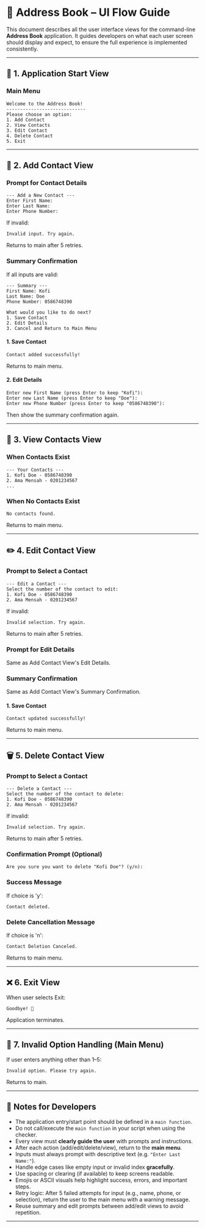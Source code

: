 # 📒 Address Book – UI Flow Guide

This document describes all the user interface views for the command-line **Address Book** application. It guides developers on what each user screen should display and expect, to ensure the full experience is implemented consistently.

---

## 🏁 1. Application Start View

### **Main Menu**
```
Welcome to the Address Book!
-----------------------------
Please choose an option:
1. Add Contact
2. View Contacts
3. Edit Contact
4. Delete Contact
5. Exit
```

---

## 📁 2. Add Contact View

### **Prompt for Contact Details**
```
--- Add a New Contact ---
Enter First Name:
Enter Last Name:
Enter Phone Number:
```
If invalid:
```
Invalid input. Try again.
```
Returns to main after 5 retries.

### **Summary Confirmation**
If all inputs are valid:
```
--- Summary ---
First Name: Kofi
Last Name: Doe
Phone Number: 0586748390

What would you like to do next?
1. Save Contact
2. Edit Details
3. Cancel and Return to Main Menu
```

#### **1. Save Contact**
```
Contact added successfully!
```
Returns to main menu.

#### **2. Edit Details**
```
Enter new First Name (press Enter to keep "Kofi"):
Enter new Last Name (press Enter to keep "Doe"):
Enter new Phone Number (press Enter to keep "0586748390"):
```
Then show the summary confirmation again.

---

## 📄 3. View Contacts View

### **When Contacts Exist**
```
--- Your Contacts ---
1. Kofi Doe - 0586748390
2. Ama Mensah - 0201234567
...
```

### **When No Contacts Exist**
```
No contacts found.
```

Returns to main menu.

---

## ✏️ 4. Edit Contact View

### **Prompt to Select a Contact**
```
--- Edit a Contact ---
Select the number of the contact to edit:
1. Kofi Doe - 0586748390
2. Ama Mensah - 0201234567
```
If invalid:
```
Invalid selection. Try again.
```
Returns to main after 5 retries.

### **Prompt for Edit Details**
Same as Add Contact View's Edit Details.

### **Summary Confirmation**
Same as Add Contact View's Summary Confirmation.

#### **1. Save Contact**
```
Contact updated successfully!
```
Returns to main menu.

---

## 🗑 5. Delete Contact View

### **Prompt to Select a Contact**
```
--- Delete a Contact ---
Select the number of the contact to delete:
1. Kofi Doe - 0586748390
2. Ama Mensah - 0201234567
```
If invalid:
```
Invalid selection. Try again.
```
Returns to main after 5 retries.

### **Confirmation Prompt (Optional)**
```
Are you sure you want to delete "Kofi Doe"? (y/n):
```

### **Success Message**
If choice is 'y':
```
Contact deleted.
```

### **Delete Cancellation Message**
If choice is 'n':
```
Contact Deletion Canceled.
```
Returns to main menu.

---

## ❌ 6. Exit View

When user selects Exit:
```
Goodbye! 👋
```

Application terminates.

---

## 🚫 7. Invalid Option Handling (Main Menu)

If user enters anything other than 1–5:
```
Invalid option. Please try again.
```

Returns to main.

---

## 📌 Notes for Developers

- The application entry/start point should be defined in a `main function`.
- Do not call/execute the `main function` in your script when using the checker.
- Every view must **clearly guide the user** with prompts and instructions.
- After each action (add/edit/delete/view), return to the **main menu**.
- Inputs must always prompt with descriptive text (e.g. `"Enter Last Name:"`).
- Handle edge cases like empty input or invalid index **gracefully**.
- Use spacing or clearing (if available) to keep screens readable.
- Emojis or ASCII visuals help highlight success, errors, and important steps.
- Retry logic: After 5 failed attempts for input (e.g., name, phone, or selection), return the user to the main menu with a warning message.
- Reuse summary and edit prompts between add/edit views to avoid repetition.

---
